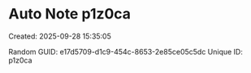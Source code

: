 ﻿# Auto Note p1z0ca
Created: 2025-09-28 15:35:05

Random GUID: e17d5709-d1c9-454c-8653-2e85ce05c5dc
Unique ID: p1z0ca
